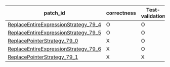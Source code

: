  | patch_id |correctness |Test-validation |NPEX-validation |
 |--- | --- | --- | --- | 
 | [ReplaceEntireExpressionStrategy_79_4](./patches/ReplaceEntireExpressionStrategy_79_4/patch.java#94) | O | O | O | 
 | [ReplaceEntireExpressionStrategy_79_5](./patches/ReplaceEntireExpressionStrategy_79_5/patch.java#94) | O | O | X | 
 | [ReplacePointerStrategy_79_0](./patches/ReplacePointerStrategy_79_0/patch.java#95) | X | O | X | 
 | [ReplaceEntireExpressionStrategy_79_6](./patches/ReplaceEntireExpressionStrategy_79_6/patch.java#94) | X | O | X | 
 | [ReplacePointerStrategy_79_1](./patches/ReplacePointerStrategy_79_1/patch.java#95) | X | X | X | 

